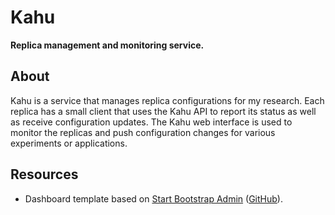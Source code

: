 # Kahu

**Replica management and monitoring service.**

## About

Kahu is a service that manages replica configurations for my research. Each replica has a small client that uses the Kahu API to report its status as well as receive configuration updates. The Kahu web interface is used to monitor the replicas and push configuration changes for various experiments or applications.


## Resources

- Dashboard template based on [Start Bootstrap Admin](https://blackrockdigital.github.io/startbootstrap-sb-admin/index.html) ([GitHub](https://github.com/BlackrockDigital/startbootstrap-sb-admin)). 
